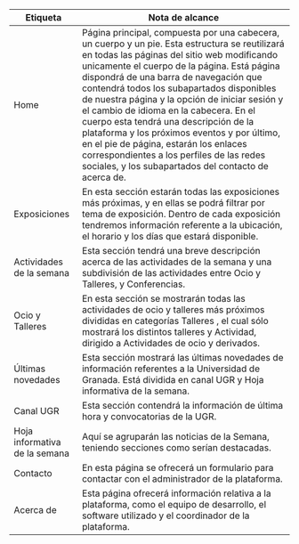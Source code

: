 | Etiqueta                      | Nota de alcance                                              |
| ----------------------------- | ------------------------------------------------------------ |
| Home                          | Página principal, compuesta por una cabecera, un cuerpo y un pie. Esta estructura se reutilizará en todas las páginas del sitio web modificando unicamente el cuerpo de la página. Está página dispondrá de una barra de navegación que contendrá todos los subapartados disponibles de nuestra página y la opción de iniciar sesión y el cambio de idioma en la cabecera. En el cuerpo esta tendrá una descripción de la plataforma y los próximos eventos y por último, en el pie de página, estarán los enlaces correspondientes a los perfiles de las redes sociales, y los subapartados del contacto de acerca de. |
| Exposiciones                  | En esta sección estarán todas las exposiciones más próximas, y en ellas se podrá filtrar por tema de exposición. Dentro de cada exposición tendremos información referente a la ubicación, el horario y los días que estará disponible. |
| Actividades de la semana      | Esta sección tendrá una breve descripción acerca de las actividades de la semana y una subdivisión de las actividades entre Ocio y Talleres, y Conferencias. |
| Ocio y Talleres               | En esta sección se mostrarán todas las actividades de ocio y talleres más próximos divididas en categorías Talleres , el cual sólo mostrará los distintos talleres y Actividad, dirigido a Actividades de ocio y derivados. |
| Últimas novedades             | Esta sección mostrará las últimas novedades de información referentes  a la Universidad de Granada. Está dividida en canal UGR y Hoja informativa de la semana. |
| Canal UGR                     | Esta sección contendrá la información de última hora y convocatorias de la UGR. |
| Hoja informativa de la semana | Aquí se agruparán las noticias de la Semana, teniendo secciones como serían destacadas. |
| Contacto                      | En esta página se ofrecerá un formulario para contactar con el administrador de la plataforma. |
| Acerca de                     | Esta página ofrecerá información relativa a la plataforma, como el equipo de desarrollo, el software utilizado y el coordinador de la plataforma. |

